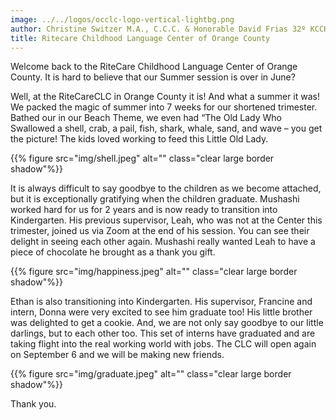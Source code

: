 ```yaml
---
image: ../../logos/occlc-logo-vertical-lightbg.png
author: Christine Switzer M.A., C.C.C. & Honorable David Frias 32º KCCH
title: Ritecare Childhood Language Center of Orange County
---
```


Welcome back to the RiteCare Childhood Language Center of Orange County. It is hard to believe that our Summer session is over in June? 

Well, at the RiteCareCLC in Orange County it is! And what a summer it was! We packed the magic of summer into 7 weeks for our shortened trimester. Bathed our in our Beach Theme, we even had “The Old Lady Who Swallowed a shell, crab, a pail, fish, shark, whale, sand, and wave – you get the picture! The kids loved working to feed this Little Old Lady. 

{{% figure src="img/shell.jpeg" alt="" class="clear large border shadow"%}}

It is always difficult to say goodbye to the children as we become attached, but it is exceptionally gratifying when the children graduate. Mushashi worked hard for us for 2 years and is now ready to transition into Kindergarten. His previous supervisor, Leah, who was not at the Center this trimester, joined us via Zoom at the end of his session. You can see their delight in seeing each other again. Mushashi really wanted Leah to have a piece of chocolate he brought as a thank you gift. 

{{% figure src="img/happiness.jpeg" alt="" class="clear large border shadow"%}}

Ethan is also transitioning into Kindergarten. His supervisor, Francine and intern, Donna were very excited to see him graduate too! His little brother was delighted to get a cookie. And, we are not only say goodbye to our little darlings, but to each other too. This set of interns have graduated and are taking flight into the real working world with jobs. The CLC will open again on September 6 and we will be making new friends. 

{{% figure src="img/graduate.jpeg" alt="" class="clear large border shadow"%}}

Thank you.